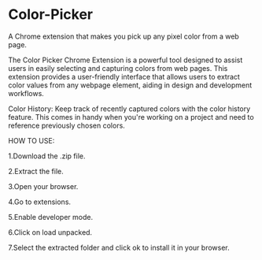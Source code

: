 # Color-Picker
 
A Chrome extension that makes you pick up any pixel color from a web page.

The Color Picker Chrome Extension is a powerful tool designed to assist users in easily selecting and capturing colors from web pages. This extension provides a user-friendly interface that allows users to extract color values from any webpage element, aiding in design and development workflows.

Color History: Keep track of recently captured colors with the color history feature. This comes in handy when you're working on a project and need to reference previously chosen colors.

HOW TO USE:

1.Download the .zip file.

2.Extract the file.

3.Open your browser.

4.Go to extensions.

5.Enable developer mode.

6.Click on load unpacked.

7.Select the extracted folder and click ok to install it in your browser.

